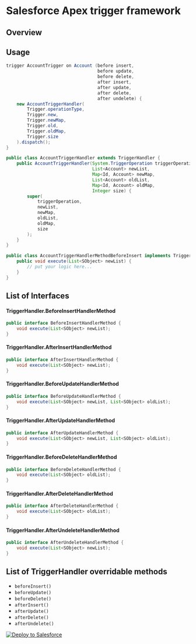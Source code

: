 # Salesforce Apex trigger framework

## Overview

## Usage

```java  
trigger AccountTrigger on Account (before insert,
                                   before update,
                                   before delete,
                                   after insert,
                                   after update,
                                   after delete,
                                   after undelete) {
    new AccountTriggerHandler(
        Trigger.operationType,
        Trigger.new,
        Trigger.newMap,
        Trigger.old,
        Trigger.oldMap,
        Trigger.size
    ).dispatch();
}
```

```java
public class AccountTriggerHandler extends TriggerHandler {
    public AccountTriggerHandler(System.TriggerOperation triggerOperation,
                                 List<Account> newList,
                                 Map<Id, Account> newMap,
                                 List<Account> oldList,
                                 Map<Id, Account> oldMap,
                                 Integer size) {
        super(
            triggerOperation,
            newList,
            newMap,
            oldList,
            oldMap,
            size
        );
    }
}
```

```java
public class AccountTriggerHandlerMethodBeforeInsert implements TriggerHandler.BeforeInsertHandlerMethod {
    public void execute(List<SObject> newList) {
        // put your logic here...
    }
}
```

## List of Interfaces
#### TriggerHandler.BeforeInsertHandlerMethod
```java
public interface BeforeInsertHandlerMethod {
    void execute(List<SObject> newList);
}
```

#### TriggerHandler.AfterInsertHandlerMethod
```java
public interface AfterInsertHandlerMethod {
    void execute(List<SObject> newList);
}
```

#### TriggerHandler.BeforeUpdateHandlerMethod
```java
public interface BeforeUpdateHandlerMethod {
    void execute(List<SObject> newList, List<SObject> oldList);
}
```

#### TriggerHandler.AfterUpdateHandlerMethod
```java
public interface AfterUpdateHandlerMethod {
    void execute(List<SObject> newList, List<SObject> oldList);
}
```

#### TriggerHandler.BeforeDeleteHandlerMethod
```java
public interface BeforeDeleteHandlerMethod {
    void execute(List<SObject> oldList);
}
```

#### TriggerHandler.AfterDeleteHandlerMethod
```java
public interface AfterDeleteHandlerMethod {
    void execute(List<SObject> oldList);
}
```

#### TriggerHandler.AfterUndeleteHandlerMethod
```java
public interface AfterUndeleteHandlerMethod {
    void execute(List<SObject> newList);
}
```

## List of TriggerHandler overridable methods

* `beforeInsert()`
* `beforeUpdate()`
* `beforeDelete()`
* `afterInsert()`
* `afterUpdate()`
* `afterDelete()`
* `afterUndelete()`

<a href="https://githubsfdeploy.herokuapp.com?owner=AndreyFilonenko&repo=sfdc-declarative-trigger-framework&ref=master">
  <img alt="Deploy to Salesforce"
       src="https://raw.githubusercontent.com/afawcett/githubsfdeploy/master/deploy.png">
</a>